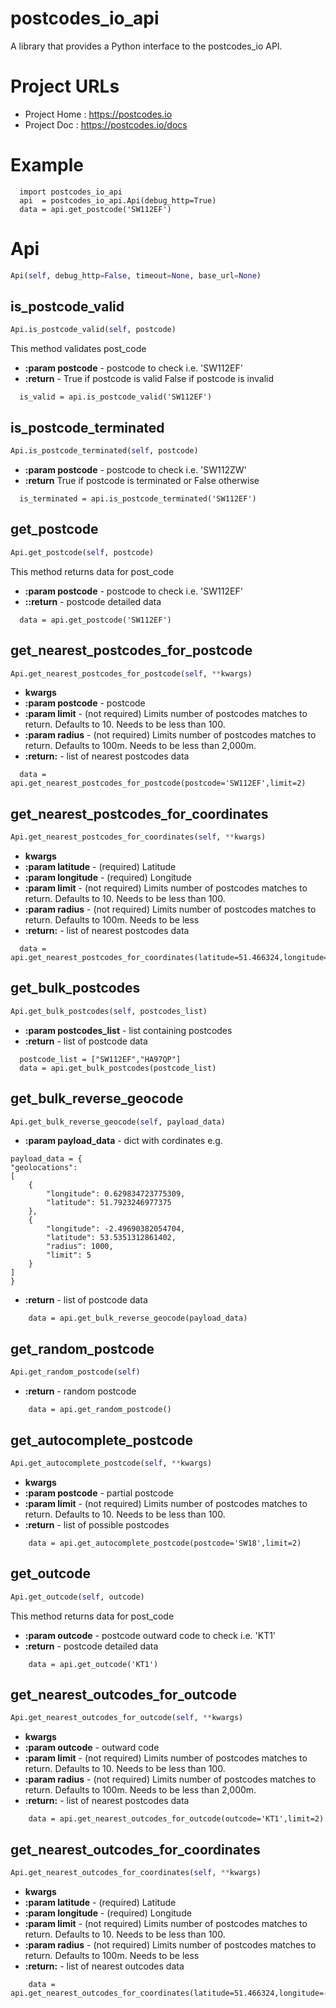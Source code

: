 # postcodes_io_api
A library that provides a Python interface to the postcodes_io API.

# Project URLs
 * Project Home : https://postcodes.io 
 * Project Doc  : https://postcodes.io/docs

# Example
```
  import postcodes_io_api
  api  = postcodes_io_api.Api(debug_http=True)
  data = api.get_postcode('SW112EF')
```

# Api
```python
Api(self, debug_http=False, timeout=None, base_url=None)
```

## is_postcode_valid
```python
Api.is_postcode_valid(self, postcode)
```

This method validates post_code
* **:param postcode** - postcode to check i.e. 'SW112EF'
* **:return** - True if postcode is valid False if postcode is invalid

```
  is_valid = api.is_postcode_valid('SW112EF')

```

## is_postcode_terminated
```python
Api.is_postcode_terminated(self, postcode)
```

* **:param postcode** - postcode to check i.e. 'SW112ZW'
* **:return** True if postcode is terminated or False otherwise

```
  is_terminated = api.is_postcode_terminated('SW112EF')

```

## get_postcode
```python
Api.get_postcode(self, postcode)
```

This method returns data for post_code
* **:param postcode** - postcode to check i.e. 'SW112EF'
* **::return** - postcode detailed data
```
  data = api.get_postcode('SW112EF')

```

## get_nearest_postcodes_for_postcode
```python
Api.get_nearest_postcodes_for_postcode(self, **kwargs)
```

* **kwargs**
* **:param postcode** - postcode
* **:param limit** - (not required) Limits number of postcodes matches to return. Defaults to 10. Needs to be less than 100.
* **:param radius** -  (not required) Limits number of postcodes matches to return. Defaults to 100m. Needs to be less than 2,000m.
* **:return:** - list of nearest postcodes data

```
  data = api.get_nearest_postcodes_for_postcode(postcode='SW112EF',limit=2)

```

## get_nearest_postcodes_for_coordinates
```python
Api.get_nearest_postcodes_for_coordinates(self, **kwargs)
```

* **kwargs**
* **:param latitude** - (required) Latitude
* **:param longitude** - (required) Longitude
* **:param limit** - (not required) Limits number of postcodes matches to return. Defaults to 10. Needs to be less than 100.
* **:param radius** -  (not required) Limits number of postcodes matches to return. Defaults to 100m. Needs to be less
* **:return:** - list of nearest postcodes data

```
  data = api.get_nearest_postcodes_for_coordinates(latitude=51.466324,longitude=-0.173606,limit=2)

```


## get_bulk_postcodes
```python
Api.get_bulk_postcodes(self, postcodes_list)
```

* **:param postcodes_list** - list containing postcodes
* **:return** - list of postcode data

```
  postcode_list = ["SW112EF","HA97QP"]
  data = api.get_bulk_postcodes(postcode_list)

```

## get_bulk_reverse_geocode
```python
Api.get_bulk_reverse_geocode(self, payload_data)
```

* **:param payload_data** - dict with cordinates e.g.
```
payload_data = {
"geolocations":
[
    {
        "longitude": 0.629834723775309,
        "latitude": 51.7923246977375
    },
    {
        "longitude": -2.49690382054704,
        "latitude": 53.5351312861402,
        "radius": 1000,
        "limit": 5
    }
]
}
```
* **:return** - list of postcode data

```
    data = api.get_bulk_reverse_geocode(payload_data)
```


## get_random_postcode
```python
Api.get_random_postcode(self)
```

* **:return** - random postcode

```
    data = api.get_random_postcode()
```

## get_autocomplete_postcode
```python
Api.get_autocomplete_postcode(self, **kwargs)
```

* **kwargs**
* **:param postcode** - partial postcode
* **:param limit** - (not required) Limits number of postcodes matches to return. Defaults to 10. Needs to be less than 100.
* **:return** -  list of possible postcodes

```
    data = api.get_autocomplete_postcode(postcode='SW18',limit=2)
```

## get_outcode
```python
Api.get_outcode(self, outcode)
```

This method returns data for post_code
* **:param outcode** - postcode outward code to check i.e. 'KT1'
* **:return** - postcode detailed data

```
    data = api.get_outcode('KT1')
```

## get_nearest_outcodes_for_outcode
```python
Api.get_nearest_outcodes_for_outcode(self, **kwargs)
```

* **kwargs**
* **:param outcode** - outward code
* **:param limit** - (not required) Limits number of postcodes matches to return. Defaults to 10. Needs to be less than 100.
* **:param radius** - (not required) Limits number of postcodes matches to return. Defaults to 100m. Needs to be less than 2,000m.
* **:return:** - list of nearest postcodes data

```
    data = api.get_nearest_outcodes_for_outcode(outcode='KT1',limit=2)
```

## get_nearest_outcodes_for_coordinates
```python
Api.get_nearest_outcodes_for_coordinates(self, **kwargs)
```

* **kwargs**
* **:param latitude** - (required) Latitude
* **:param longitude** - (required) Longitude
* **:param limit** - (not required) Limits number of postcodes matches to return. Defaults to 10. Needs to be less than 100.
* **:param radius** -  (not required) Limits number of postcodes matches to return. Defaults to 100m. Needs to be less
* **:return:** - list of nearest outcodes data

```
    data = api.get_nearest_outcodes_for_coordinates(latitude=51.466324,longitude=-0.173606,limit=2)
```

